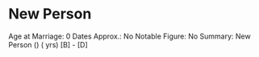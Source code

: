 # New Person

Age at Marriage: 0
Dates Approx.: No
Notable Figure: No
Summary: New Person () ( yrs)
[B]  - [D]